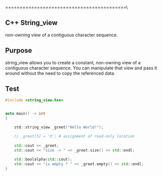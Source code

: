 ==========================================\
## C++ String_view

non-owning view of a contiguous character sequence.

## Purpose
string_view allows you to create a constant, non-owning view of a contiguous character sequence.
You can manipulate that view and pass it around without the need to copy the referenced data.

## Test
```c++
#include <string_view.hxx>


auto main() -> int
{

	ztd::string_view _greet("Hello World!");

    // _greet[5] = 'O'; # assignment of read-only location
    
	std::cout << _greet;
	std::cout << "size -> " << _greet.size() << std::endl;
	
    std::boolalpha(std::cout);
	std::cout << "is empty ? " << _greet.empty() << std::endl;
}
```
